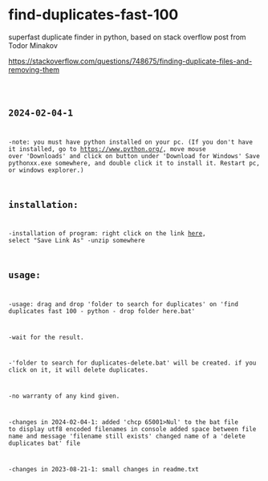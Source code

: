 
# find-duplicates-fast-100
superfast duplicate finder in python, based on stack overflow post from Todor Minakov

https://stackoverflow.com/questions/748675/finding-duplicate-files-and-removing-them
<code> <pre> 
## 2024-02-04-1

-note: you must have python installed on your pc.
(If you don't have it installed, go to https://www.python.org/, 
move mouse over 'Downloads' and click on button under 'Download for Windows'
Save pythonxx.exe somewhere, and double click it to install it. Restart pc, or windows explorer.)

## installation:
-installation of program: right click on the link [here](https://github.com/dbojan/find-duplicates-fast-100/raw/main/find_duplicates_fast_100_python.zip), select "Save Link As"
-unzip somewhere

## usage:
-usage: drag and drop 'folder to search for duplicates' on 'find duplicates fast 100 - python - drop folder here.bat'

-wait for the result.

-'folder to search for duplicates-delete.bat' will be created. if you click on it, it will delete duplicates.

-no warranty of any kind given.


-changes in 2024-02-04-1:
 added 'chcp 65001>Nul' to the bat file to display utf8 encoded filenames in console
 added space between file name and message 'filename still exists'
 changed name of a 'delete duplicates bat' file

-changes in 2023-08-21-1:
 small changes in readme.txt